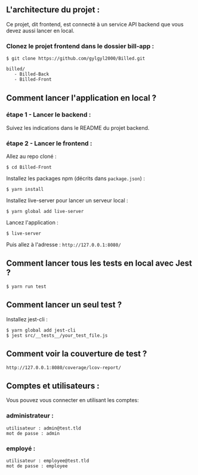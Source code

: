 
## L'architecture du projet :
Ce projet, dit frontend, est connecté à un service API backend que vous devez aussi lancer en local.


### Clonez le projet frontend dans le dossier bill-app :
```
$ git clone https://github.com/gylgyl2000/Billed.git
```

```
billed/
   - Billed-Back
   - Billed-Front
```

## Comment lancer l'application en local ?

### étape 1 - Lancer le backend :

Suivez les indications dans le README du projet backend.

### étape 2 - Lancer le frontend :

Allez au repo cloné :
```
$ cd Billed-Front
```

Installez les packages npm (décrits dans `package.json`) :
```
$ yarn install
```

Installez live-server pour lancer un serveur local :
```
$ yarn global add live-server
```

Lancez l'application :
```
$ live-server
```

Puis allez à l'adresse : `http://127.0.0.1:8080/`


## Comment lancer tous les tests en local avec Jest ?

```
$ yarn run test
```

## Comment lancer un seul test ?

Installez jest-cli :

```
$ yarn global add jest-cli
$ jest src/__tests__/your_test_file.js
```

## Comment voir la couverture de test ?

`http://127.0.0.1:8080/coverage/lcov-report/`

## Comptes et utilisateurs :

Vous pouvez vous connecter en utilisant les comptes:

### administrateur : 
```
utilisateur : admin@test.tld 
mot de passe : admin
```
### employé :
```
utilisateur : employee@test.tld
mot de passe : employee
```
